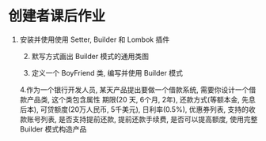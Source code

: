 # 创建者课后作业

1. 安装并使用使用 Setter, Builder 和 Lombok 插件

   2. 默写方式画出 Builder 模式的通用类图

   3. 定义一个 BoyFriend 类, 编写并使用 Builder 模式

   4.作为一个银行开发人员, 某天产品提出要做一个借款系统, 需要你设计一个借款产品类, 这个类包含属性 期限\(20 天, 6个月, 2年\), 还款方式\(等额本金, 先息后本\), 可贷额度\(20万人民币, 5千美元\), 日利率\(0.5%\), 优惠券列表, 支持的收款账号列表, 是否支持提前还款, 提前还款手续费, 是否可以提高额度, 使用完整 Builder 模式构造产品




